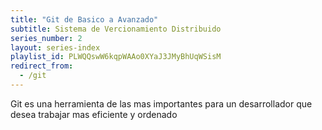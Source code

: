 ```yaml
---
title: "Git de Basico a Avanzado"
subtitle: Sistema de Vercionamiento Distribuido
series_number: 2
layout: series-index
playlist_id: PLWQQswW6kqpWAAo0XYaJ3JMyBhUqWSisM
redirect_from:
  - /git
---
```


Git es una herramienta de las mas importantes para un desarrollador que desea trabajar mas eficiente y ordenado
